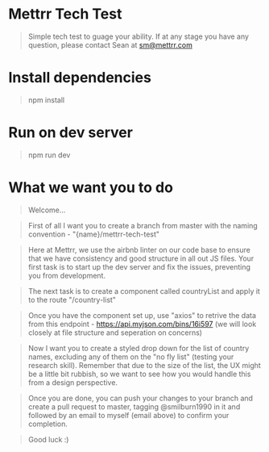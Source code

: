 # Mettrr Tech Test

> Simple tech test to guage your ability. If at any stage you have any question, please contact Sean at sm@mettrr.com

# Install dependencies

> npm install

# Run on dev server

> npm run dev

# What we want you to do

> Welcome...

> First of all I want you to create a branch from master with the naming convention - "{name}/mettrr-tech-test"

> Here at Mettrr, we use the airbnb linter on our code base to ensure that we have consistency and good structure in all out JS files. Your first task is to start up the dev server and fix the issues, preventing you from development.

> The next task is to create a component called countryList and apply it to the route "/country-list"

> Once you have the component set up, use "axios" to retrive the data from this endpoint - https://api.myjson.com/bins/16i597 (we will look closely at file structure and seperation on concerns)

> Now I want you to create a styled drop down for the list of country names, excluding any of them on the "no fly list" (testing your research skill). Remember that due to the size of the list, the UX might be a little bit rubbish, so we want to see how you would handle this from a design perspective.

> Once you are done, you can push your changes to your branch and create a pull request to master, tagging @smilburn1990 in it and followed by an email to myself (email above) to confirm your completion.

> Good luck :)
